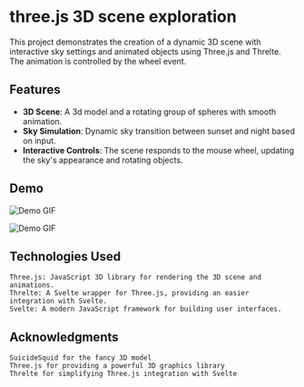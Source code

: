 # three.js 3D scene exploration

This project demonstrates the creation of a dynamic 3D scene with interactive sky settings and animated objects using Three.js and Threlte. The animation is controlled by the wheel event.

## Features
- **3D Scene**: A 3d model and a rotating group of spheres with smooth animation.
- **Sky Simulation**: Dynamic sky transition between sunset and night based on input.
- **Interactive Controls**: The scene responds to the mouse wheel, updating the sky's appearance and rotating objects.

## Demo

![Demo GIF](scroll.gif)

![Demo GIF](gif/gif4)

## Technologies Used

    Three.js: JavaScript 3D library for rendering the 3D scene and animations.
    Threlte: A Svelte wrapper for Three.js, providing an easier integration with Svelte.
    Svelte: A modern JavaScript framework for building user interfaces.

 ## Acknowledgments

    SuicideSquid for the fancy 3D model
    Three.js for providing a powerful 3D graphics library
    Threlte for simplifying Three.js integration with Svelte
